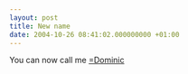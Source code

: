 ```yaml
---
layout: post
title: New name
date: 2004-10-26 08:41:02.000000000 +01:00
---
```

You can now call me <a href="https://public.2idi.com/=Dominic">=Dominic</a>
